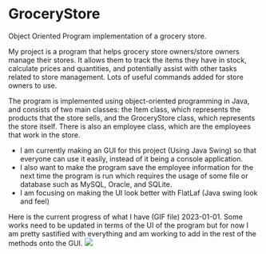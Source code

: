 # GroceryStore
Object Oriented Program implementation of a grocery store.

My project is a program that helps grocery store owners/store owners manage their stores. It allows them to track the items they have in stock, calculate prices and quantities, and potentially assist with other tasks related to store management. Lots of useful commands added for store owners to use.

The program is implemented using object-oriented programming in Java, and consists of two main classes: the Item class, which represents the products that the store sells, and the GroceryStore class, which represents the store itself. There is also an employee class, which are the employees that work in the store.

 - I am currently making an GUI for this project (Using Java Swing) so that everyone can use it easily, instead of it being a console application.
 - I also want to make the program save the employee information for the next time the program is run which requires the usage of some file or database such as MySQL, Oracle, and SQLite.
 - I am focusing on making the UI look better with FlatLaf (Java swing look and feel)

Here is the current progress of what I have (GIF file) 2023-01-01. Some works need to be updated in terms of the UI of the program but for now I am pretty sastified with everything and am working to add in the rest of the methods onto the GUI.
![](https://github.com/AuraCodez/GroceryStore/blob/main/demoProgram.gif)


